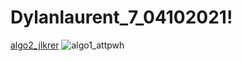 # Dylanlaurent_7_04102021!
[algo2_jlkrer](https://user-images.githubusercontent.com/77469878/162948048-fcf5f4e1-0b56-47f9-b5cc-2893a6d8f693.png)
![algo1_attpwh](https://user-images.githubusercontent.com/77469878/162948056-cd125238-d8a4-41b1-aad1-da7a2f279b01.png)
